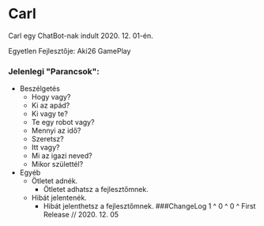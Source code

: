 # Carl

Carl  egy ChatBot-nak indult 2020. 12. 01-én.

Egyetlen Fejlesztője: Aki26 GamePlay

### Jelenlegi "Parancsok":
+ Beszélgetés
  + Hogy vagy?
  + Ki az apád?
  + Ki vagy te?
  + Te egy robot vagy?
  + Mennyi az idő?
  + Szeretsz?
  + Itt vagy?
  + Mi az igazi neved?
  + Mikor születtél?
+ Egyéb
  + Ötletet adnék.
    + Ötletet adhatsz a fejlesztőmnek.
  + Hibát jelentenék.
    + Hibát jelenthetsz a fejlesztőmnek.
###ChangeLog
1
^ 0
   ^ 0
      ^ First Release // 2020. 12. 05
